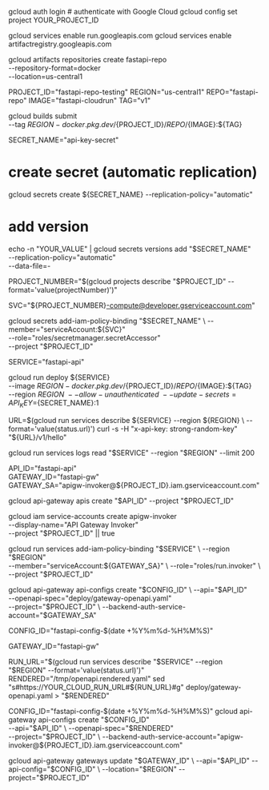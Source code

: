 gcloud auth login         # authenticate with Google Cloud
gcloud config set project YOUR_PROJECT_ID

gcloud services enable run.googleapis.com
gcloud services enable artifactregistry.googleapis.com

gcloud artifacts repositories create fastapi-repo \
    --repository-format=docker \
    --location=us-central1

PROJECT_ID="fastapi-repo-testing"
REGION="us-central1"
REPO="fastapi-repo"
IMAGE="fastapi-cloudrun"
TAG="v1"

gcloud builds submit \
  --tag ${REGION}-docker.pkg.dev/${PROJECT_ID}/${REPO}/${IMAGE}:${TAG}

SECRET_NAME="api-key-secret"

# create secret (automatic replication)
gcloud secrets create ${SECRET_NAME} --replication-policy="automatic"

# add version
echo -n "YOUR_VALUE" | gcloud secrets versions add "$SECRET_NAME" \
  --replication-policy="automatic" \
  --data-file=-

PROJECT_NUMBER="$(gcloud projects describe "$PROJECT_ID" --format='value(projectNumber)')"

SVC="${PROJECT_NUMBER}-compute@developer.gserviceaccount.com"

gcloud secrets add-iam-policy-binding "$SECRET_NAME" \
  --member="serviceAccount:${SVC}" \
  --role="roles/secretmanager.secretAccessor" \
  --project "$PROJECT_ID"

  SERVICE="fastapi-api"

gcloud run deploy ${SERVICE} \
  --image ${REGION}-docker.pkg.dev/${PROJECT_ID}/${REPO}/${IMAGE}:${TAG} \
  --region ${REGION} \
  --allow-unauthenticated \
  --update-secrets=API_KEY=${SECRET_NAME}:1

  URL=$(gcloud run services describe ${SERVICE} --region ${REGION} \
  --format='value(status.url)')
curl -s -H "x-api-key: strong-random-key" "${URL}/v1/hello"

gcloud run services logs read "$SERVICE" --region "$REGION" --limit 200

API_ID="fastapi-api"              
GATEWAY_ID="fastapi-gw"           
GATEWAY_SA="apigw-invoker@${PROJECT_ID}.iam.gserviceaccount.com"

gcloud api-gateway apis create "$API_ID" --project "$PROJECT_ID"

gcloud iam service-accounts create apigw-invoker \
  --display-name="API Gateway Invoker" \
  --project "$PROJECT_ID" || true

gcloud run services add-iam-policy-binding "$SERVICE" \
  --region "$REGION" \
  --member="serviceAccount:${GATEWAY_SA}" \
  --role="roles/run.invoker" \
  --project "$PROJECT_ID"



gcloud api-gateway api-configs create "$CONFIG_ID" \
  --api="$API_ID" \
  --openapi-spec="deploy/gateway-openapi.yaml" \
  --project="$PROJECT_ID" \
  --backend-auth-service-account="$GATEWAY_SA"

CONFIG_ID="fastapi-config-$(date +%Y%m%d-%H%M%S)"

GATEWAY_ID="fastapi-gw"


RUN_URL="$(gcloud run services describe "$SERVICE" --region "$REGION" --format='value(status.url)')"
RENDERED="/tmp/openapi.rendered.yaml"
sed "s#https://YOUR_CLOUD_RUN_URL#${RUN_URL}#g" deploy/gateway-openapi.yaml > "$RENDERED"

CONFIG_ID="fastapi-config-$(date +%Y%m%d-%H%M%S)"
gcloud api-gateway api-configs create "$CONFIG_ID" \
  --api="$API_ID" \
  --openapi-spec="$RENDERED" \
  --project="$PROJECT_ID" \
  --backend-auth-service-account="apigw-invoker@${PROJECT_ID}.iam.gserviceaccount.com"

gcloud api-gateway gateways update "$GATEWAY_ID" \
  --api="$API_ID" --api-config="$CONFIG_ID" \
  --location="$REGION" --project="$PROJECT_ID"
